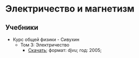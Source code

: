 # Электричество и магнетизм

## Учебники

- Курс общей физики - Сивухин
  - Том 3: Электричество
    - [Скачать](<Книга Курс-общей-физики [Том-3-Электричество] (2005) Сивухин.djvu>); формат: djvu; год: 2005;